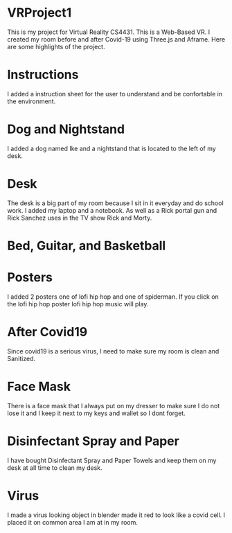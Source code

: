 # VRProject1

This is my project for Virtual Reality CS4431. This is a Web-Based VR. I created my room before and after Covid-19 using Three.js and Aframe. Here are some highlights of the project.

# Instructions 

I added a instruction sheet for the user to understand and be confortable in the environment. 


# Dog and Nightstand

I added a dog named Ike and a nightstand that is located to the left of my desk.



# Desk

The desk is a big part of my room because I sit in it everyday and do school work. I added my laptop and a notebook. As well as a Rick portal gun and Rick Sanchez uses in the TV show Rick and Morty.

# Bed, Guitar, and Basketball




# Posters

I added 2 posters one of lofi hip hop and one of spiderman. If you click on the lofi hip hop poster lofi hip hop music will play. 




# After Covid19

Since covid19 is a serious virus, I need to make sure my room is clean and Sanitized. 

# Face Mask

There is a face mask that I always put on my dresser to make sure I do not lose it and I keep it next to my keys and wallet so I dont forget.


# Disinfectant Spray and Paper 

I have bought Disinfectant Spray and Paper Towels and keep them on my desk at all time to clean my desk. 

# Virus 

I made a virus looking object in blender made it red to look like a covid cell. I placed it on common area I am at in my room.

